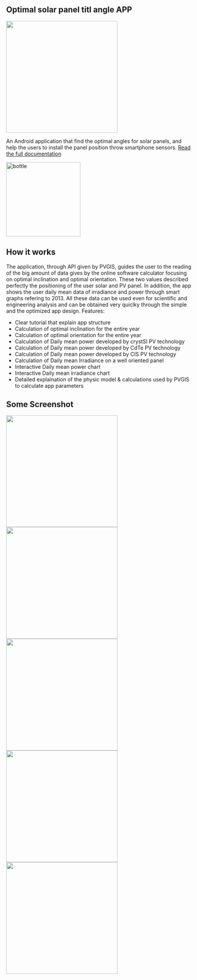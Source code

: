 ## Optimal solar panel titl angle APP

<img src="https://simone-rizzo.github.io/Solar-Pv-Optimal-Spot/logo.jpg" width="300" height="auto">

An Android application that find the optimal angles for solar panels, and help the users to install the panel position throw smartphone sensors.
[Read the full documentation](https://simone-rizzo.github.io/Solar-Pv-Optimal-Spot/solarpanel-doc.pdf)

<a href="https://play.google.com/store/apps/details?id=com.ReG.PvOptimalSpot" id="bottle" onclick="document.location=this.id+'.html';return false;" >
    <img src="https://play.google.com/intl/en_us/badges/static/images/badges/en_badge_web_generic.png" alt="bottle" class="thumbnails" width="200" height="auto" />
</a>

## How it works
The application, through API given by PVGIS, guides the user to the reading of the big amount of data gives by the online software calculator focusing on optimal inclination and optimal orientation. These two values described perfectly the positioning of the user solar and PV panel. In addition, the app shows the user daily mean data of irradiance and power through smart graphs refering to 2013. All these data can be used even for scientific and engineering analysis and can be obtained very quiclky through the simple and the optimized app design.
Features:
-	Clear tutorial that explain app structure
-	Calculation of optimal inclination for the entire year
-	Calculation of optimal orientation for the entire year
-	Calculation of Daily mean power developed by crystSI PV technology
-	Calculation of Daily mean power developed by CdTe PV technology
-	Calculation of Daily mean power developed by CIS PV technology
-	Calculation of Daily mean Irradiance on a well oriented panel
-	Interactive Daily mean power chart
-	Interactive Daily mean irradiance chart
-	Detailed explaination of the physic model & calculations used by PVGIS to calculate app parameters

## Some Screenshot

 <div class="column">
    <img src="https://simone-rizzo.github.io/Solar-Pv-Optimal-Spot/screenPhone/scr1.jpg" width="300" height="auto">
    <img src="https://simone-rizzo.github.io/Solar-Pv-Optimal-Spot/screenPhone/scr2.jpg" width="300" height="auto">
    <img src="https://simone-rizzo.github.io/Solar-Pv-Optimal-Spot/screenPhone/scr3.jpg" width="300" height="auto">   
  </div>
  
   <div class="column">
    <img src="https://simone-rizzo.github.io/Solar-Pv-Optimal-Spot/screenPhone/scr4.jpg" width="300" height="auto">
    <img src="https://simone-rizzo.github.io/Solar-Pv-Optimal-Spot/screenPhone/scr5.jpg" width="300" height="auto">       
  </div>
